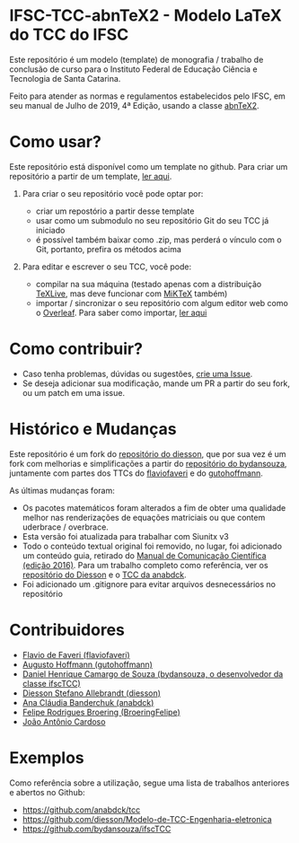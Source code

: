 # IFSC-TCC-abnTeX2 - Modelo LaTeX do TCC do IFSC  

Este repositório é um modelo (template) de monografia / trabalho de conclusão
de curso para o Instituto Federal de Educação Ciência e Tecnologia de Santa Catarina.

Feito para atender as normas e regulamentos estabelecidos pelo IFSC, em seu manual 
de Julho de 2019, 4ª Edição, usando a classe [abnTeX2](https://github.com/abntex/abntex2).

# Como usar?  
Este repositório está disponível como um template no github. Para criar um 
repositório a partir de um template, [ler aqui](https://docs.github.com/pt/github/creating-cloning-and-archiving-repositories/creating-a-repository-on-github/creating-a-repository-from-a-template).

1. Para criar o seu repositório você pode optar por:
   * criar um repostório a partir desse template
   * usar como um submodulo no seu repositório Git do seu TCC já iniciado
   * é possível também baixar como .zip, mas perderá o vínculo com o Git, portanto, prefira os métodos acima

2. Para editar e escrever o seu TCC, você pode:
   * compilar na sua máquina (testado apenas com a distribuição [TeXLive](https://www.tug.org/texlive/), mas deve funcionar com [MiKTeX](https://miktex.org/) também)
   * importar / sincronizar o seu repositório com algum editor web como o [Overleaf](https://www.overleaf.com). Para saber como importar, [ler aqui](https://pt.overleaf.com/learn/how-to/Using_Git_and_GitHub)

# Como contribuir?  
 * Caso tenha problemas, dúvidas ou sugestões, [crie uma Issue](https://github.com/joaoantoniocardoso/IFSC-TCC-abnTeX2/issues/new/choose).
 * Se deseja adicionar sua modificação, mande um PR a partir do seu fork, ou um patch em uma issue.

# Histórico e Mudanças  
Este repositório é um fork do [repositório do diesson](https://github.com/diesson/Modelo-de-TCC-Engenharia-eletronica), 
que por sua vez é um fork com melhorias e simplificações a partir do 
[repositório do bydansouza](https://github.com/bydansouza/ifscTCC), juntamente com partes dos TTCs do [flaviofaveri](https://github.com/flaviofaveri) e do [gutohoffmann](https://github.com/gutohoffmann).

As últimas mudanças foram:
 * Os pacotes matemáticos foram alterados a fim de obter uma qualidade melhor
   nas renderizações de equações matriciais ou que contem uderbrace / overbrace.
 * Esta versão foi atualizada para trabalhar com Siunitx v3
 * Todo o conteúdo textual original foi removido, no lugar, foi adicionado um
 conteúdo guia, retirado do [Manual de Comunicação Científica (edição 2016)](https://www.ifsc.edu.br/documents/30725/188971/IFSC_manual_comunicacao_cientifica_maio_2016.pdf/58c017ce-c9e1-e36f-03b7-ea26b58f7d97). 
   Para um trabalho completo como referência, ver os [repositório do Diesson](https://github.com/diesson/Modelo-de-TCC-Engenharia-eletronica) e o [TCC da anabdck](https://github.com/anabdck/tcc).
 * Foi adicionado um .gitignore para evitar arquivos desnecessários no repositório

# Contribuidores
 * [Flavio de Faveri (flaviofaveri)](https://github.com/flaviofaveri)
 * [Augusto Hoffmann (gutohoffmann)](https://github.com/gutohoffmann)
 * [Daniel Henrique Camargo de Souza (bydansouza, o desenvolvedor da classe ifscTCC)](https://github.com/bydansouza)
 * [Diesson Stefano Allebrandt (diesson)](https://github.com/diesson)
 * [Ana Cláudia Banderchuk (anabdck)](https://github.com/anabdck)
 * [Felipe Rodrigues Broering (BroeringFelipe)](https://github.com/BroeringFelipe)
 * [João Antônio Cardoso](https://github.com/joaoanoniocardoso)

# Exemplos
Como referência sobre a utilização, segue uma lista de trabalhos anteriores e abertos no Github:
* https://github.com/anabdck/tcc
* https://github.com/diesson/Modelo-de-TCC-Engenharia-eletronica
* https://github.com/bydansouza/ifscTCC
